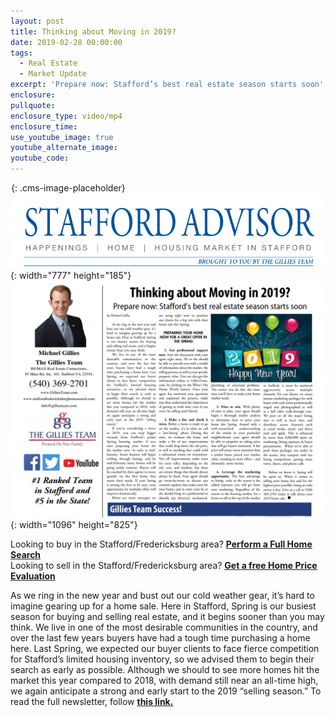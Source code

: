 ```yaml
---
layout: post
title: Thinking about Moving in 2019?
date: 2019-02-28 00:00:00
tags:
  - Real Estate
  - Market Update
excerpt: 'Prepare now: Stafford’s best real estate season starts soon'
enclosure:
pullquote:
enclosure_type: video/mp4
enclosure_time:
use_youtube_image: true
youtube_alternate_image:
youtube_code:
---
```


![](data:image/png;base64,iVBORw0KGgoAAAANSUhEUgAAAAEAAAABCAYAAAAfFcSJAAAADUlEQVQYV2P4////fwAJ+wP9BUNFygAAAABJRU5ErkJggg==){: .cms-image-placeholder}![](/uploads/updated-header-photo-1.png){: width="777" height="185"}![](/uploads/8-06-19-screenshot.png){: width="1096" height="825"}

Looking to buy in the Stafford/Fredericksburg area? <u><strong><a target="_blank" href="https://www.staffordfredericksburghomesearch.com/search/">Perform a Full Home Search</a></strong></u><br>Looking to sell in the Stafford/Fredericksburg area? <u><strong><a target="_blank" href="https://www.staffordfredericksburghomesearch.com/homevalue/StaffordVA">Get a free Home Price Evaluation</a></strong></u>

As we ring in the new year and bust out our cold weather gear, it’s hard to imagine gearing up for a home sale. Here in Stafford, Spring is our busiest season for buying and selling real estate, and it begins sooner than you may think. We live in one of the most desirable communities in the country, and over the last few years buyers have had a tough time purchasing a home here. Last Spring, we expected our buyer clients to face fierce competition for Stafford’s limited housing inventory, so we advised them to begin their search as early as possible. Although we should to see more homes hit the market this year compared to 2018, with demand still near an all-time high, we again anticipate a strong and early start to the 2019 “selling season.” To read the full newsletter, follow <u><strong><a target="_blank" href="https://indd.adobe.com/view/fdc8f981-8d33-4607-ab55-8bdf308381b1">this link.</a></strong></u>